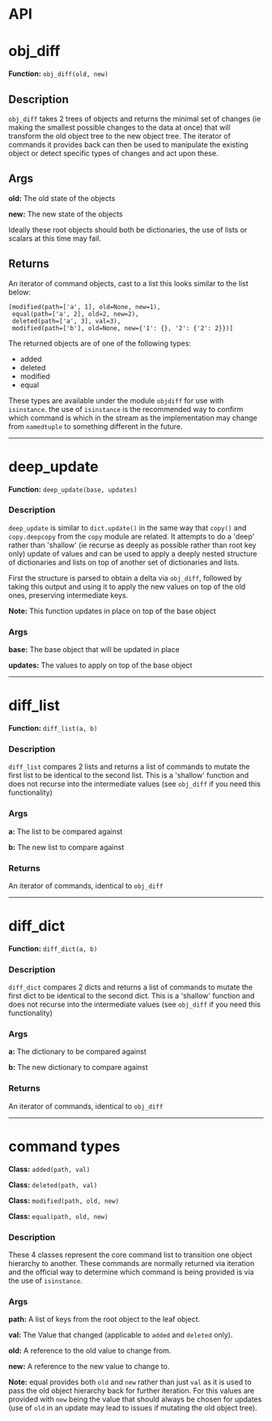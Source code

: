 # API

# obj_diff
**Function:** `obj_diff(old, new)`
## Description

`obj_diff` takes 2 trees of objects and returns the minimal set of changes 
(ie making the smallest possible changes to the data at once) that will 
transform the old object tree to the new object tree. The iterator of commands 
it provides back can then be used to manipulate the existing object or detect 
specific types of changes and act upon these.

## Args

**old:** The old state of the objects

**new:** The new state of the objects

Ideally these root objects should both be dictionaries, the use of lists or 
scalars at this time may fail.

## Returns
An iterator of command objects, cast to a list this looks similar to the list below:

    [modified(path=['a', 1], old=None, new=1),
     equal(path=['a', 2], old=2, new=2),
     deleted(path=['a', 3], val=3),
     modified(path=['b'], old=None, new={'1': {}, '2': {'2': 2}})]

The returned objects are of one of the following types:

 * added
 * deleted
 * modified
 * equal

These types are available under the module `objdiff` for use with `isinstance`. 
the use of `isinstance` is the recommended way to confirm which command is 
which in the stream as the implementation may change from `namedtuple` to 
something different in the future.

-------------------------------------------------------
# deep_update
**Function:** `deep_update(base, updates)`

### Description
`deep_update` is similar to `dict.update()` in the same way that `copy()` and 
`copy.deepcopy` from the `copy` module are related. It attempts to do a 'deep' 
rather than 'shallow' (ie recurse as deeply as possible rather than root key 
only) update of values and can be used to apply a deeply nested structure of 
dictionaries and lists on top of another set of dictionaries and lists.

First the structure is parsed to obtain a delta via `obj_diff`, followed by 
taking this output and using it to apply the new values on top of the old ones, 
preserving intermediate keys.

**Note:** This function updates in place on top of the base object

### Args

**base:** The base object that will be updated in place

**updates:** The values to apply on top of the base object

-------------------------------------------------------
# diff_list

**Function:** `diff_list(a, b)`

### Description

`diff_list` compares 2 lists and returns a list of commands to mutate the first 
list to be identical to the second list. This is a 'shallow' function and does 
not recurse into the intermediate values (see `obj_diff` if you need this 
functionality)

### Args

**a:** The list to be compared against

**b:** The new list to compare against

### Returns

An iterator of commands, identical to `obj_diff`

-------------------------------------------------------
# diff_dict
**Function:** `diff_dict(a, b)`

### Description

`diff_dict` compares 2 dicts and returns a list of commands to mutate the first 
dict to be identical to the second dict. This is a 'shallow' function and does 
not recurse into the intermediate values (see `obj_diff` if you need this 
functionality)

### Args

**a:** The dictionary to be compared against

**b:** The new dictionary to compare against

### Returns

An iterator of commands, identical to `obj_diff`

-------------------------------------------------------
# command types

**Class:** `added(path, val)`

**Class:** `deleted(path, val)`

**Class:** `modified(path, old, new)`

**Class:** `equal(path, old, new)`

### Description

These 4 classes represent the core command list to transition one object 
hierarchy to another. These commands are normally returned via iteration and 
the official way to determine which command is being provided is via the use of 
`isinstance`.

### Args

**path:** A list of keys from the root object to the leaf object.

**val:** The Value that changed (applicable to `added` and `deleted` only).

**old:** A reference to the old value to change from.

**new:** A reference to the new value to change to.

**Note:** equal provides both `old` and `new` rather than just `val` as it is 
used to pass the old object hierarchy back for further iteration. For this 
values are provided with `new` being the value that should always be chosen for 
updates (use of `old` in an update may lead to issues if mutating the old 
object tree).
